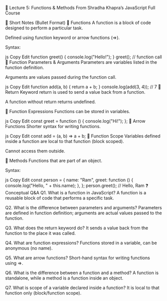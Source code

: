 📘 Lecture 5: Functions & Methods
From Shradha Khapra’s JavaScript Full Course

📒 Short Notes (Bullet Format)
🔹 Functions
A function is a block of code designed to perform a particular task.

Defined using function keyword or arrow functions (=>).

Syntax:

js
Copy
Edit
function greet() {
  console.log("Hello!");
}
greet(); // function call
🔹 Function Parameters & Arguments
Parameters are variables listed in the function definition.

Arguments are values passed during the function call.

js
Copy
Edit
function add(a, b) {
  return a + b;
}
console.log(add(3, 4)); // 7
🔹 Return Keyword
return is used to send a value back from a function.

A function without return returns undefined.

🔹 Function Expressions
Functions can be stored in variables.

js
Copy
Edit
const greet = function () {
  console.log("Hi!");
};
🔹 Arrow Functions
Shorter syntax for writing functions.

js
Copy
Edit
const add = (a, b) => a + b;
🔹 Function Scope
Variables defined inside a function are local to that function (block scoped).

Cannot access them outside.

🔹 Methods
Functions that are part of an object.

Syntax:

js
Copy
Edit
const person = {
  name: "Ram",
  greet: function () {
    console.log("Hello, " + this.name);
  },
};
person.greet(); // Hello, Ram
❓ Conceptual Q&A
Q1. What is a function in JavaScript?
A function is a reusable block of code that performs a specific task.

Q2. What is the difference between parameters and arguments?
Parameters are defined in function definition; arguments are actual values passed to the function.

Q3. What does the return keyword do?
It sends a value back from the function to the place it was called.

Q4. What are function expressions?
Functions stored in a variable, can be anonymous (no name).

Q5. What are arrow functions?
Short-hand syntax for writing functions using =>.

Q6. What is the difference between a function and a method?
A function is standalone, while a method is a function inside an object.

Q7. What is scope of a variable declared inside a function?
It is local to that function only (block/function scope).
